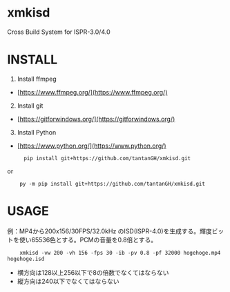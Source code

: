 # xmkisd

Cross Build System for ISPR-3.0/4.0

# INSTALL

1. Install ffmpeg

* [https://www.ffmpeg.org/](https://www.ffmpeg.org/)

2. Install git

* [https://gitforwindows.org/](https://gitforwindows.org/)

3. Install Python

* [https://www.python.org/](https://www.python.org/)

        pip install git+https://github.com/tantanGH/xmkisd.git

or

        py -m pip install git+https://github.com/tantanGH/xmkisd.git

# USAGE

例：MP4から200x156/30FPS/32.0kHz のISD(ISPR-4.0)を生成する。輝度ビットを使い65536色とする。PCMの音量を0.8倍とする。

        xmkisd -vw 200 -vh 156 -fps 30 -ib -pv 0.8 -pf 32000 hogehoge.mp4 hogehoge.isd

* 横方向は128以上256以下で8の倍数でなくてはならない
* 縦方向は240以下でなくてはならない